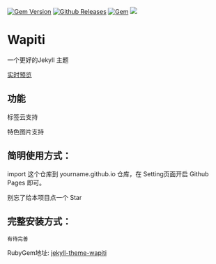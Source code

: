 [![Gem Version](https://badge.fury.io/rb/jekyll-theme-wapiti.svg)](https://badge.fury.io/rb/jekyll-theme-wapiti)
[![Github Releases](https://img.shields.io/github/downloads/atom/atom/latest/total.svg)]()
[![Gem](https://img.shields.io/gem/v/formatador.svg)]()
![](https://img.shields.io/badge/QQ%20Groop-518839460-orange.svg)

# Wapiti

一个更好的Jekyll 主题

[实时预览](https://aiokr.github.io)

## 功能

标签云支持

特色图片支持

## 简明使用方式：
import 这个仓库到 yourname.github.io 仓库，在 Setting页面开启 Github Pages 即可。

别忘了给本项目点一个 Star 

## 完整安装方式：

```有待完善```

RubyGem地址: [jekyll-theme-wapiti](https://rubygems.org/gems/jekyll-theme-wapiti)

